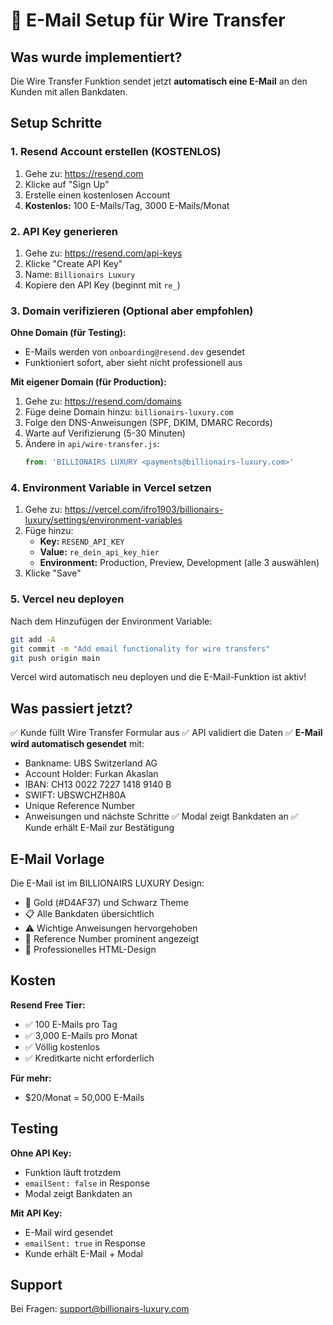 # 📧 E-Mail Setup für Wire Transfer

## Was wurde implementiert?

Die Wire Transfer Funktion sendet jetzt **automatisch eine E-Mail** an den Kunden mit allen Bankdaten.

## Setup Schritte

### 1. Resend Account erstellen (KOSTENLOS)

1. Gehe zu: https://resend.com
2. Klicke auf "Sign Up"
3. Erstelle einen kostenlosen Account
4. **Kostenlos:** 100 E-Mails/Tag, 3000 E-Mails/Monat

### 2. API Key generieren

1. Gehe zu: https://resend.com/api-keys
2. Klicke "Create API Key"
3. Name: `Billionairs Luxury`
4. Kopiere den API Key (beginnt mit `re_`)

### 3. Domain verifizieren (Optional aber empfohlen)

**Ohne Domain (für Testing):**
- E-Mails werden von `onboarding@resend.dev` gesendet
- Funktioniert sofort, aber sieht nicht professionell aus

**Mit eigener Domain (für Production):**
1. Gehe zu: https://resend.com/domains
2. Füge deine Domain hinzu: `billionairs-luxury.com`
3. Folge den DNS-Anweisungen (SPF, DKIM, DMARC Records)
4. Warte auf Verifizierung (5-30 Minuten)
5. Ändere in `api/wire-transfer.js`:
   ```javascript
   from: 'BILLIONAIRS LUXURY <payments@billionairs-luxury.com>'
   ```

### 4. Environment Variable in Vercel setzen

1. Gehe zu: https://vercel.com/ifro1903/billionairs-luxury/settings/environment-variables
2. Füge hinzu:
   - **Key:** `RESEND_API_KEY`
   - **Value:** `re_dein_api_key_hier`
   - **Environment:** Production, Preview, Development (alle 3 auswählen)
3. Klicke "Save"

### 5. Vercel neu deployen

Nach dem Hinzufügen der Environment Variable:
```bash
git add -A
git commit -m "Add email functionality for wire transfers"
git push origin main
```

Vercel wird automatisch neu deployen und die E-Mail-Funktion ist aktiv!

## Was passiert jetzt?

✅ Kunde füllt Wire Transfer Formular aus
✅ API validiert die Daten
✅ **E-Mail wird automatisch gesendet** mit:
   - Bankname: UBS Switzerland AG
   - Account Holder: Furkan Akaslan
   - IBAN: CH13 0022 7227 1418 9140 B
   - SWIFT: UBSWCHZH80A
   - Unique Reference Number
   - Anweisungen und nächste Schritte
✅ Modal zeigt Bankdaten an
✅ Kunde erhält E-Mail zur Bestätigung

## E-Mail Vorlage

Die E-Mail ist im BILLIONAIRS LUXURY Design:
- 🎨 Gold (#D4AF37) und Schwarz Theme
- 📋 Alle Bankdaten übersichtlich
- ⚠️ Wichtige Anweisungen hervorgehoben
- 🔢 Reference Number prominent angezeigt
- 📧 Professionelles HTML-Design

## Kosten

**Resend Free Tier:**
- ✅ 100 E-Mails pro Tag
- ✅ 3,000 E-Mails pro Monat
- ✅ Völlig kostenlos
- ✅ Kreditkarte nicht erforderlich

**Für mehr:**
- $20/Monat = 50,000 E-Mails

## Testing

**Ohne API Key:**
- Funktion läuft trotzdem
- `emailSent: false` in Response
- Modal zeigt Bankdaten an

**Mit API Key:**
- E-Mail wird gesendet
- `emailSent: true` in Response
- Kunde erhält E-Mail + Modal

## Support

Bei Fragen: support@billionairs-luxury.com
